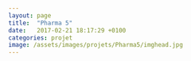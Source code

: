 ```yaml
---
layout: page
title:  "Pharma 5"
date:   2017-02-21 18:17:29 +0100
categories: projet
image: /assets/images/projets/Pharma5/imghead.jpg
---
```

